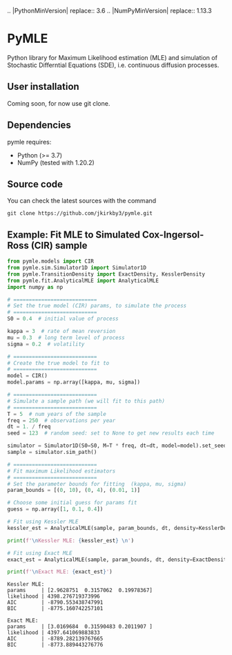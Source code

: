 

.. |PythonMinVersion| replace:: 3.6
.. |NumPyMinVersion| replace:: 1.13.3


# PyMLE

Python library for Maximum Likelihood estimation (MLE) and simulation of Stochastic Differntial Equations (SDE), i.e. continuous diffusion processes.


## User installation


Coming soon, for now use git clone.

## Dependencies


pymle requires:

- Python (>= 3.7)
- NumPy (tested with 1.20.2)


## Source code


You can check the latest sources with the command

    git clone https://github.com/jkirkby3/pymle.git
    
    

## Example: Fit MLE to Simulated Cox-Ingersol-Ross (CIR) sample

```python
from pymle.models import CIR
from pymle.sim.Simulator1D import Simulator1D
from pymle.TransitionDensity import ExactDensity, KesslerDensity
from pymle.fit.AnalyticalMLE import AnalyticalMLE
import numpy as np

# ===========================
# Set the true model (CIR) params, to simulate the process
# ===========================
S0 = 0.4  # initial value of process

kappa = 3  # rate of mean reversion
mu = 0.3  # long term level of process
sigma = 0.2  # volatility

# ===========================
# Create the true model to fit to
# ===========================
model = CIR()
model.params = np.array([kappa, mu, sigma])

# ===========================
# Simulate a sample path (we will fit to this path)
# ===========================
T = 5  # num years of the sample
freq = 250  # observations per year
dt = 1. / freq
seed = 123  # random seed: set to None to get new results each time

simulator = Simulator1D(S0=S0, M=T * freq, dt=dt, model=model).set_seed(seed=seed)
sample = simulator.sim_path()

# ===========================
# Fit maximum Likelihood estimators
# ===========================
# Set the parameter bounds for fitting  (kappa, mu, sigma)
param_bounds = [(0, 10), (0, 4), (0.01, 1)]

# Choose some initial guess for params fit
guess = np.array([1, 0.1, 0.4])

# Fit using Kessler MLE
kessler_est = AnalyticalMLE(sample, param_bounds, dt, density=KesslerDensity(model)).estimate_params(guess)

print(f'\nKessler MLE: {kessler_est} \n')

# Fit using Exact MLE
exact_est = AnalyticalMLE(sample, param_bounds, dt, density=ExactDensity(model)).estimate_params(guess)

print(f'\nExact MLE: {exact_est}')
```

```
Kessler MLE: 
params     | [2.9628751  0.3157062  0.19978367] 
likelihood | 4398.276719373996 
AIC        | -8790.553438747991
BIC        | -8775.160742257101 

Exact MLE: 
params     | [3.0169684  0.31590483 0.2011907 ] 
likelihood | 4397.641069883833 
AIC        | -8789.282139767665
BIC        | -8773.889443276776

```

